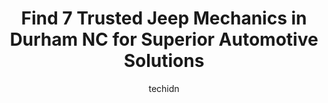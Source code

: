 ---
layout: ampstory
image: https://images.unsplash.com/photo-1604755940508-42d673803330?ixlib=rb-4.0.3&ixid=MnwxMjA3fDB8MHxwaG90by1wYWdlfHx8fGVufDB8fHx8&auto=format&fit=crop&w=640&h=853&q=80
author: techidn
featured: false
description: When it comes to finding reliable automotive experts in Durham  NC, USA, look no further than the 7 best Jeep Mechanic in the area. With their exceptional skills and dedication to providing 
title: Find 7 Trusted Jeep Mechanics in Durham  NC for Superior Automotive Solutions
cover:
   title: Find 7 Trusted Jeep Mechanics in Durham  NC for Superior Automotive Solutions
   subtitle: Rickpate
   background: https://images.unsplash.com/photo-1604755940508-42d673803330?ixlib=rb-4.0.3&ixid=MnwxMjA3fDB8MHxwaG90by1wYWdlfHx8fGVufDB8fHx8&auto=format&fit=crop&w=640&h=853&q=80

pages: 
 - layout: thirds
   top: <h1>#1 Neals Garage</h1>
   bottom: "<p>I have taken a couple of my cars to Neals Garage over the years. They are very nice, honest, and provide great service. Always take the time to explain the problem and su</p>"
   background: https://www.knot35.com/toplist/wp-content/uploads/2023/06/best-jeep-mechanic-1-in-durham-nc-1685837745.jpeg
   backgroundblur: true
 - layout: thirds
   top: <h1>#2 Tri-City Auto Care Tire Pros</h1>
   bottom: "<p>1921 Garland St, Durham, NC 27705, United States</p>"
   background: https://www.knot35.com/toplist/wp-content/uploads/2023/06/best-jeep-mechanic-2-in-durham-nc-1685837745.jpeg
   cta:
      link: https://www.knot35.com/toplist/find-7-trusted-jeep-mechanics-in-durham-nc-for-superior-automotive-solutions/
      text: Find 7 Trusted Jeep Mechanics in Durham  NC for Superior Automotive Solutions
 - layout: thirds
   top: <h1>#3 Lonnies University Auto Center</h1>
   bottom: "<p>220 Butler Ave, Durham, NC 27705, United States</p>"
   background: https://www.knot35.com/toplist/wp-content/uploads/2023/06/best-jeep-mechanic-3-in-durham-nc-1685837746.jpeg
   cta:
      link: https://www.knot35.com/toplist/find-7-trusted-jeep-mechanics-in-durham-nc-for-superior-automotive-solutions/
      text: Find 7 Trusted Jeep Mechanics in Durham  NC for Superior Automotive Solutions
 - layout: thirds
   top: <h1>#4 JR Auto Repair</h1>
   bottom: "<p>2210 Angier Ave, Durham, NC 27703, United States</p>"
   background: https://images.unsplash.com/photo-1614648718611-0635f29016cb?ixlib=rb-4.0.3&ixid=MnwxMjA3fDB8MHxwaG90by1wYWdlfHx8fGVufDB8fHx8&auto=format&fit=crop&w=640&h=853&q=80
   cta:
      link: https://www.knot35.com/toplist/find-7-trusted-jeep-mechanics-in-durham-nc-for-superior-automotive-solutions/
      text: Find 7 Trusted Jeep Mechanics in Durham  NC for Superior Automotive Solutions
 - layout: thirds
   top: <h1>#5 C and C Automotive</h1>
   bottom: "<p>129 Wolfpack Dr, Durham, NC 27704, United States</p>"
   background: https://images.unsplash.com/photo-1515405295579-ba7b45403062?ixlib=rb-4.0.3&ixid=MnwxMjA3fDB8MHxwaG90by1wYWdlfHx8fGVufDB8fHx8&auto=format&fit=crop&w=640&h=853&q=80
   cta:
      link: https://www.knot35.com/toplist/find-7-trusted-jeep-mechanics-in-durham-nc-for-superior-automotive-solutions/
      text: Find 7 Trusted Jeep Mechanics in Durham  NC for Superior Automotive Solutions
 - layout: thirds
   top: <h1>#6 Perfection Motors Inc.</h1>
   bottom: "<p>619 E Geer St, Durham, NC 27701, United States</p>"
   background: https://images.unsplash.com/photo-1527066579998-dbbae57f45ce?ixlib=rb-4.0.3&ixid=MnwxMjA3fDB8MHxwaG90by1wYWdlfHx8fGVufDB8fHx8&auto=format&fit=crop&w=640&h=853&q=80
   cta:
      link: https://www.knot35.com/toplist/find-7-trusted-jeep-mechanics-in-durham-nc-for-superior-automotive-solutions/
      text: Find 7 Trusted Jeep Mechanics in Durham  NC for Superior Automotive Solutions
 - layout: thirds
   top: <h1>#7 Rogers Garage</h1>
   bottom: "<p>4501 N Roxboro St, Durham, NC 27704, United States</p>"
   background: https://images.unsplash.com/photo-1488554378835-f7acf46e6c98?ixlib=rb-4.0.3&ixid=MnwxMjA3fDB8MHxwaG90by1wYWdlfHx8fGVufDB8fHx8&auto=format&fit=crop&w=640&h=853&q=80
   cta:
      link: https://www.knot35.com/toplist/find-7-trusted-jeep-mechanics-in-durham-nc-for-superior-automotive-solutions/
      text: Find 7 Trusted Jeep Mechanics in Durham  NC for Superior Automotive Solutions
 - layout: thirds
   middle: Continue reading...
   background: https://images.unsplash.com/photo-1527067829737-402993088e6b?ixlib=rb-4.0.3&ixid=MnwxMjA3fDB8MHxwaG90by1wYWdlfHx8fGVufDB8fHx8&auto=format&fit=crop&w=640&h=853&q=80
   cta:
      link: https://www.knot35.com/toplist/find-7-trusted-jeep-mechanics-in-durham-nc-for-superior-automotive-solutions/
      text: Find 7 Trusted Jeep Mechanics in Durham  NC for Superior Automotive Solutions
      
---